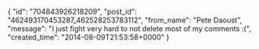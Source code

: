  {
   "id": "704843926218209",
   "post_id": "462493170453287_462528253783112",
   "from_name": "Pete Daoust",
   "message": "I just fight very hard to not delete most of my comments :(",
   "created_time": "2014-08-09T21:53:58+0000"
 }
